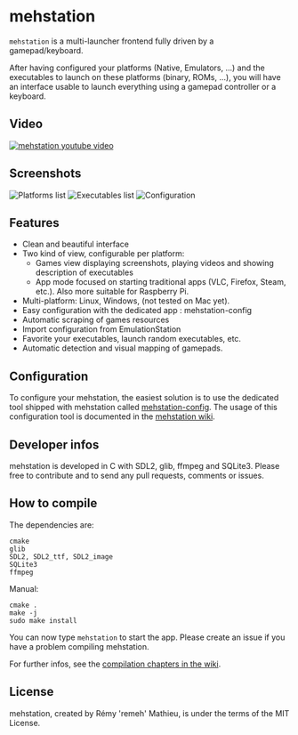 # mehstation


`mehstation` is a multi-launcher frontend fully driven by a gamepad/keyboard.

After having configured your platforms (Native, Emulators, ...) and the executables to launch on these platforms (binary, ROMs, ...), you will  have an interface usable to launch everything using a gamepad controller or a keyboard.

## Video

[![mehstation youtube video](http://img.youtube.com/vi/FxudzfhMTlU/0.jpg)](https://www.youtube.com/watch?v=FxudzfhMTlU)

## Screenshots

![Platforms list](http://c.remy.io/9YHrbWZm)
![Executables list](http://c.remy.io/oH0ki0Su)
![Configuration](http://c.remy.io/UWI1B1Ue)

## Features

  * Clean and beautiful interface
  * Two kind of view, configurable per platform:
    * Games view displaying screenshots, playing videos and showing description of executables
    * App mode focused on starting traditional apps (VLC, Firefox, Steam, etc.). Also more suitable for Raspberry Pi.
  * Multi-platform: Linux, Windows, (not tested on Mac yet).
  * Easy configuration with the dedicated app : mehstation-config
  * Automatic scraping of games resources
  * Import configuration from EmulationStation
  * Favorite your executables, launch random executables, etc.
  * Automatic detection and visual mapping of gamepads.

## Configuration

To configure your mehstation, the easiest solution is to use the dedicated tool shipped with mehstation called [mehstation-config](https://github.com/remeh/mehstation-config). The usage of this configuration tool is documented in the [mehstation wiki](https://github.com/remeh/mehstation/wiki).

## Developer infos

mehstation is developed in C with SDL2, glib, ffmpeg and SQLite3.
Please free to contribute and to send any pull requests, comments or issues.

## How to compile

The dependencies are:

```
cmake
glib
SDL2, SDL2_ttf, SDL2_image
SQLite3
ffmpeg
```

Manual:

```
cmake .
make -j
sudo make install
```

You can now type `mehstation` to start the app.
Please create an issue if you have a problem compiling mehstation.

For further infos, see the [compilation chapters in the wiki](https://github.com/remeh/mehstation/wiki).


## License

mehstation, created by Rémy 'remeh' Mathieu, is under the terms of the MIT License.

